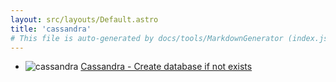 ```yaml
---
layout: src/layouts/Default.astro
title: 'cassandra'
# This file is auto-generated by docs/tools/MarkdownGenerator (index.js)
---
```


<ul>

<li>

![cassandra](https://i.octopus.com/library/step-templates/cassandra.png) [Cassandra - Create database if not exists](/cassandra/cassandra-create-database-if-not-exists/)

</li>
        
</ul>
